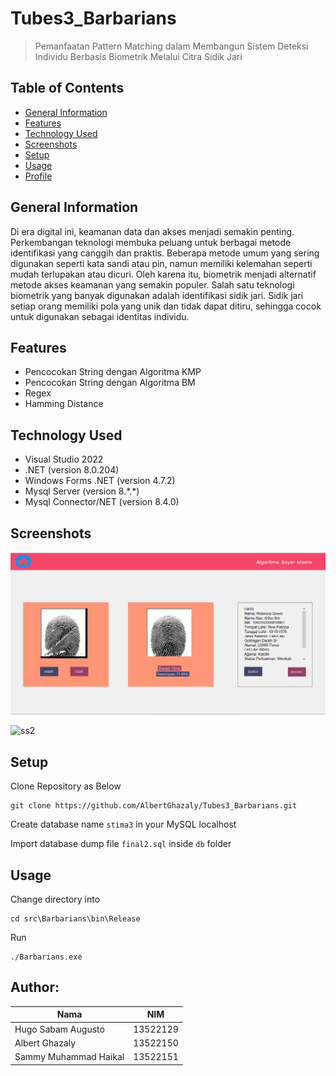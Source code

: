 # Tubes3_Barbarians
> Pemanfaatan Pattern Matching dalam Membangun Sistem Deteksi Individu Berbasis Biometrik Melalui Citra Sidik Jari


## Table of Contents
* [General Information](#general-information)
* [Features](#Features)
* [Technology Used](#technoogy-used)
* [Screenshots](#screenshots)
* [Setup](#setup)
* [Usage](#usage)
* [Profile](#author)
## General Information
Di era digital ini, keamanan data dan akses menjadi semakin penting. Perkembangan
teknologi membuka peluang untuk berbagai metode identifikasi yang canggih dan praktis.
Beberapa metode umum yang sering digunakan seperti kata sandi atau pin, namun memiliki
kelemahan seperti mudah terlupakan atau dicuri. Oleh karena itu, biometrik menjadi
alternatif metode akses keamanan yang semakin populer. Salah satu teknologi biometrik
yang banyak digunakan adalah identifikasi sidik jari. Sidik jari setiap orang memiliki pola yang
unik dan tidak dapat ditiru, sehingga cocok untuk digunakan sebagai identitas individu.



## Features
- Pencocokan String dengan Algoritma KMP
- Pencocokan String dengan Algoritma BM
- Regex
- Hamming Distance

## Technology Used
- Visual Studio 2022
- .NET (version 8.0.204)
- Windows Forms .NET (version 4.7.2)
- Mysql Server (version 8.*.\*)
- Mysql Connector/NET (version 8.4.0)
## Screenshots
![ss1](foto/foto1.JPG)

![ss2](foto/foto2.JGP)
## Setup
Clone Repository as Below
```
git clone https://github.com/AlbertGhazaly/Tubes3_Barbarians.git
```

Create database name `stima3` in your MySQL localhost

Import database dump file `final2.sql` inside `db` folder 
    
## Usage

Change directory into
```
cd src\Barbarians\bin\Release
```
Run
```
./Barbarians.exe
```
## Author:
| Nama | NIM |
| -------- | --------- |
| Hugo Sabam Augusto | 13522129 |
| Albert Ghazaly | 13522150 |
| Sammy Muhammad Haikal | 13522151 |

